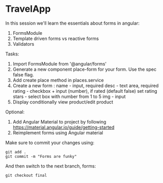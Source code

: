 # TravelApp

In this session we'll learn the essentials about forms in angular:

1.  FormsModule
2.  Template driven forms vs reactive forms
3.  Validators

Tasks:

1.  Import FormsModule from '@angular/forms'
2.  Generate a new component place-form for your form. Use the spec false flag.
3.  Add create place method in places.service
4.  Create a new form :
    name - input, required
    desc - text area, required
    rating - checkbox + input (number), if rated (default false) set rating  
    stars - select box with number from 1 to 5
    img - input
5.  Display conditionally view product/edit product

Optional:

1.  Add Angular Material to project by following https://material.angular.io/guide/getting-started
2.  Reimplement forms using Angular material

Make sure to commit your changes using:

```console
git add .
git commit -m "Forms are funky"
```

And then switch to the next branch, forms:

```console
git checkout final
```
